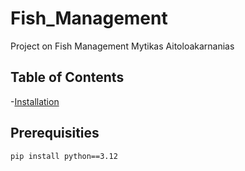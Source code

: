 # Fish_Management
Project on Fish Management Mytikas Aitoloakarnanias

## Table of Contents 
-[Installation](#installation)

## Prerequisities 

```
pip install python==3.12
```

